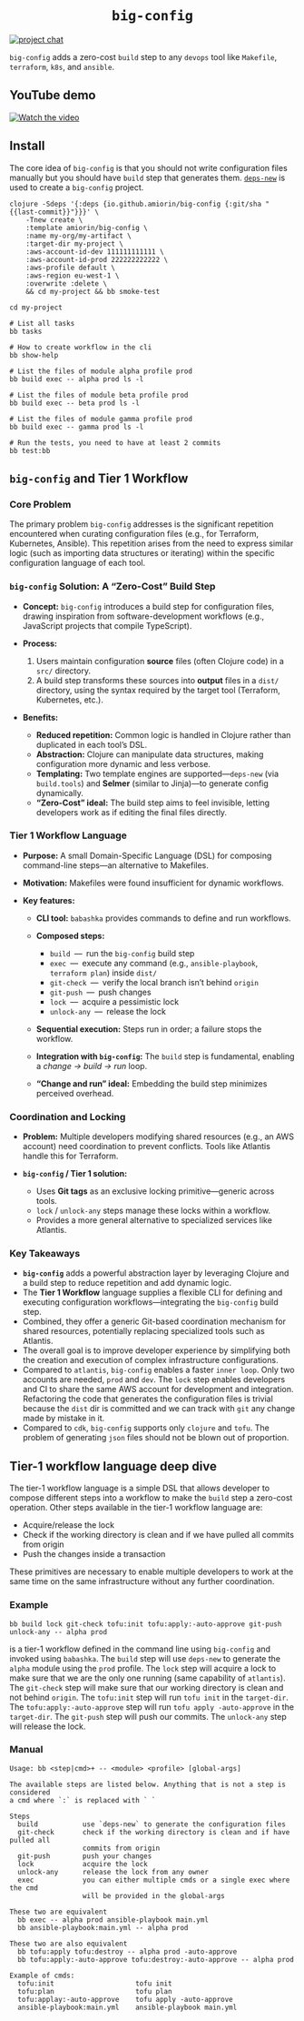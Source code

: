 <h1 align=center><code>big-config</code></h1>

[![project chat](https://img.shields.io/badge/slack-join_chat-brightgreen.svg)](https://clojurians.slack.com/archives/C08LGCKAK8C)

`big-config` adds a zero-cost `build` step to any `devops` tool like `Makefile`, `terraform`, `k8s`, and `ansible`.

## YouTube demo
[![Watch the video](https://img.youtube.com/vi/8KR99_DAgRI/hqdefault.jpg)](https://www.youtube.com/watch?v=8KR99_DAgRI)


## Install
The core idea of `big-config` is that you should not write configuration files manually but you should have `build` step that generates them. [`deps-new`](https://github.com/seancorfield/deps-new) is used to create a `big-config` project.

``` shell
clojure -Sdeps '{:deps {io.github.amiorin/big-config {:git/sha "{{last-commit}}"}}}' \
    -Tnew create \
    :template amiorin/big-config \
    :name my-org/my-artifact \
    :target-dir my-project \
    :aws-account-id-dev 111111111111 \
    :aws-account-id-prod 222222222222 \
    :aws-profile default \
    :aws-region eu-west-1 \
    :overwrite :delete \
    && cd my-project && bb smoke-test
```

``` shell
cd my-project

# List all tasks
bb tasks

# How to create workflow in the cli
bb show-help

# List the files of module alpha profile prod
bb build exec -- alpha prod ls -l

# List the files of module beta profile prod
bb build exec -- beta prod ls -l

# List the files of module gamma profile prod
bb build exec -- gamma prod ls -l

# Run the tests, you need to have at least 2 commits
bb test:bb
```

## `big-config` and Tier 1 Workflow

### Core Problem

The primary problem `big-config` addresses is the significant repetition encountered when curating configuration files (e.g., for Terraform, Kubernetes, Ansible). This repetition arises from the need to express similar logic (such as importing data structures or iterating) within the specific configuration language of each tool.

### `big-config` Solution: A “Zero-Cost” Build Step

* **Concept:**
  `big-config` introduces a build step for configuration files, drawing inspiration from software-development workflows (e.g., JavaScript projects that compile TypeScript).

* **Process:**

  1. Users maintain configuration **source** files (often Clojure code) in a `src/` directory.
  2. A build step transforms these sources into **output** files in a `dist/` directory, using the syntax required by the target tool (Terraform, Kubernetes, etc.).

* **Benefits:**

  * **Reduced repetition:** Common logic is handled in Clojure rather than duplicated in each tool’s DSL.
  * **Abstraction:** Clojure can manipulate data structures, making configuration more dynamic and less verbose.
  * **Templating:** Two template engines are supported—`deps-new` (via `build.tools`) and **Selmer** (similar to Jinja)—to generate config dynamically.
  * **“Zero-Cost” ideal:** The build step aims to feel invisible, letting developers work as if editing the final files directly.

### Tier 1 Workflow Language

* **Purpose:**
  A small Domain-Specific Language (DSL) for composing command-line steps—an alternative to Makefiles.

* **Motivation:**
  Makefiles were found insufficient for dynamic workflows.

* **Key features:**

  * **CLI tool:** `babashka` provides commands to define and run workflows.
  * **Composed steps:**

    * `build` — run the `big-config` build step
    * `exec` — execute any command (e.g., `ansible-playbook`, `terraform plan`) inside `dist/`
    * `git-check` — verify the local branch isn’t behind `origin`
    * `git-push` — push changes
    * `lock` — acquire a pessimistic lock
    * `unlock-any` — release the lock
  * **Sequential execution:** Steps run in order; a failure stops the workflow.
  * **Integration with `big-config`:** The `build` step is fundamental, enabling a *change → build → run* loop.
  * **“Change and run” ideal:** Embedding the build step minimizes perceived overhead.

### Coordination and Locking

* **Problem:**
  Multiple developers modifying shared resources (e.g., an AWS account) need coordination to prevent conflicts. Tools like Atlantis handle this for Terraform.

* **`big-config` / Tier 1 solution:**

  * Uses **Git tags** as an exclusive locking primitive—generic across tools.
  * `lock` / `unlock-any` steps manage these locks within a workflow.
  * Provides a more general alternative to specialized services like Atlantis.

### Key Takeaways

* **`big-config`** adds a powerful abstraction layer by leveraging Clojure and a build step to reduce repetition and add dynamic logic.
* The **Tier 1 Workflow** language supplies a flexible CLI for defining and executing configuration workflows—integrating the `big-config` build step.
* Combined, they offer a generic Git-based coordination mechanism for shared resources, potentially replacing specialized tools such as Atlantis.
* The overall goal is to improve developer experience by simplifying both the creation and execution of complex infrastructure configurations.
* Compared to `atlantis`, `big-config` enables a faster `inner loop`. Only two accounts are needed, `prod` and `dev`. The `lock` step enables developers and CI to share the same AWS account for development and integration. Refactoring the code that generates the configuration files is trivial because the `dist` dir is committed and we can track with `git` any change made by mistake in it.
* Compared to `cdk`, `big-config` supports only `clojure` and `tofu`. The problem of generating `json` files should not be blown out of proportion.

## Tier-1 workflow language deep dive

The tier-1 workflow language is a simple DSL that allows developer to compose different steps into a workflow to make the `build` step a zero-cost operation. Other steps available in the tier-1 workflow language are:
* Acquire/release the lock
* Check if the working directory is clean and if we have pulled all commits from origin
* Push the changes inside a transaction

These primitives are necessary to enable multiple developers to work at the same time on the same infrastructure without any further coordination.

### Example

```
bb build lock git-check tofu:init tofu:apply:-auto-approve git-push unlock-any -- alpha prod
```

is a tier-1 workflow defined in the command line using `big-config` and invoked using `babashka`. The `build` step will use `deps-new` to generate the `alpha` module using the `prod` profile. The `lock` step will acquire a lock to make sure that we are the only one running (same capability of `atlantis`). The `git-check` step will make sure that our working directory is clean and not behind `origin`. The `tofu:init` step will run `tofu init` in the `target-dir`. The `tofu:apply:-auto-approve` step will run `tofu apply -auto-approve` in the `target-dir`. The `git-push` step will push our commits. The `unlock-any` step will release the lock.

### Manual
```
Usage: bb <step|cmd>+ -- <module> <profile> [global-args]

The available steps are listed below. Anything that is not a step is considered
a cmd where `:` is replaced with ` `

Steps
  build           use `deps-new` to generate the configuration files
  git-check       check if the working directory is clean and if have pulled all
                  commits from origin
  git-push        push your changes
  lock            acquire the lock
  unlock-any      release the lock from any owner
  exec            you can either multiple cmds or a single exec where the cmd
                  will be provided in the global-args

These two are equivalent
  bb exec -- alpha prod ansible-playbook main.yml
  bb ansible-playbook:main.yml -- alpha prod

These two are also equivalent
  bb tofu:apply tofu:destroy -- alpha prod -auto-approve
  bb tofu:apply:-auto-approve tofu:destroy:-auto-approve -- alpha prod

Example of cmds:
  tofu:init                    tofu init
  tofu:plan                    tofu plan
  tofu:applay:-auto-approve    tofu apply -auto-approve
  ansible-playbook:main.yml    ansible-playbook main.yml

```
